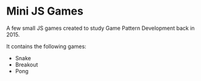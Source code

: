 # Mini JS Games

A few small JS games created to study Game Pattern Development back in 2015.

It contains the following games:
- Snake
- Breakout
- Pong

